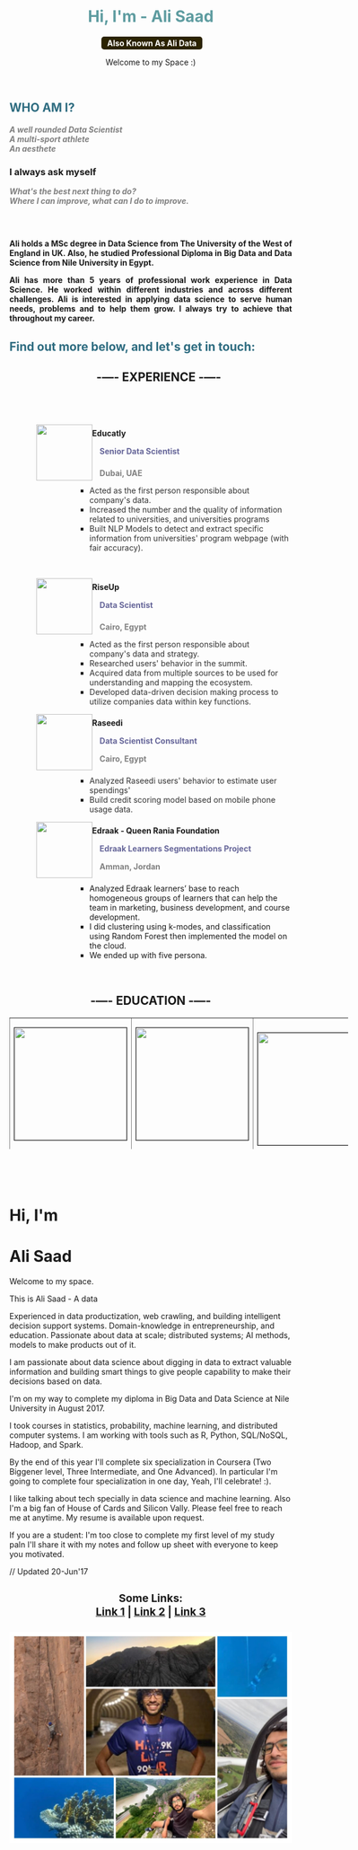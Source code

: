 <h1 style="color: #5e9ca0; text-align: center;">Hi, I'm - Ali Saad</h1>
<p style="text-align: center;">&nbsp;<span style="background-color: #2b2301; color: #fff; display: inline-block; padding: 3px 10px; font-weight: bold; border-radius: 5px;">Also Known As Ali Data</span></p>
<p style="text-align: center;">Welcome to my Space :)</p>
<p>&nbsp;</p>
<div class="s-item-title">
<div class="s-component s-text">
<div>
<h2 style="color: #2e6c80;"><strong>WHO AM I?</strong></h2>
</div>
</div>
</div>
<div class="s-item-text">
<div class="s-component s-text">
<p class="s-component-content s-font-body" style="text-align: left;"><em><span style="color: #808080;"><strong>A well rounded Data Scientist</strong></span></em><br /><em><span style="color: #808080;"><strong>A multi-sport athlete</strong></span></em><br /><em><span style="color: #808080;"><strong>An aesthete</strong></span></em></p>
<h3 class="s-component-content s-font-body"><strong>I always ask myself</strong></h3>
<p class="s-component-content s-font-body"><em><span style="color: #808080;"><strong>What's the best next thing to do?<br /></strong><strong>Where I can improve, what can I do to improve.</strong></span></em></p>
<h3 class="s-component-content s-font-body">&nbsp;</h3>
<p style="text-align: justify;"><strong>Ali holds a MSc degree in Data Science from The University of the West of England in UK. Also, he studied Professional Diploma in Big Data and Data Science from Nile University in Egypt.</strong></p>
<p style="text-align: justify;"><strong>Ali has more than 5 years of professional work experience in Data Science. He worked within different industries and across different challenges. Ali is interested in applying data science to serve human needs, problems and to help them grow. I always try to achieve that throughout my career.</strong></p>
<h2 style="color: #2e6c80;">Find out more below, and let's get in touch:</h2>
<ol>
<li style="list-style-type: none;">
<div class="s-component s-text">
<div style="text-align: center;">
<h2><strong>&nbsp;-&mdash;- EXPERIENCE </strong><strong>-&mdash;-</strong></h2>
<h2>&nbsp;</h2>
</div>
</div>
<ol style="list-style: none; font-size: 14px; line-height: 32px; font-weight: bold;">
<li style="clear: both;"><img style="float: left;" src="https://media-exp1.licdn.com/dms/image/C4D0BAQFc_7Ujn-1Xeg/company-logo_100_100/0/1615213752737?e=1643241600&amp;v=beta&amp;t=C92CTwip9J5BMl3LAbBxMWhedA-yEc4Kdc1MO3nRnJA" alt="" width="100" height="100" /> Educatly<br />&nbsp; &nbsp; <span style="color: #666699;">Senior Data Scientist</span></li>
</ol>
</li>
</ol>
<p><strong>&nbsp; &nbsp; <span style="color: #808080;">Dubai, UAE</span></strong></p>
<ul>
<li style="list-style-type: none;">
<ul>
<li style="list-style-type: none;">
<ul>
<li style="list-style-type: none;">
<ul>
<li style="list-style-type: none;">
<ul>
<li style="list-style-type: none;">
<ul>
<li><span style="color: #333333;">Acted as the first person responsible about company's data.</span></li>
<li><span style="color: #333333;">Increased the number and the quality of information related to universities, and universities programs</span></li>
<li><span style="color: #333333;">Built NLP Models to detect and extract specific information from universities' program webpage (with fair accuracy).</span></li>
</ul>
</li>
</ul>
</li>
</ul>
</li>
</ul>
</li>
</ul>
</li>
</ul>
<ol>
<li style="list-style-type: none;">
<ol style="list-style: none; font-size: 14px; line-height: 32px; font-weight: bold;">
<li style="clear: both;">&nbsp;</li>
<li style="clear: both;"><img style="float: left;" src="https://media-exp1.licdn.com/dms/image/C560BAQFXjio8QUFHjw/company-logo_100_100/0/1519890778219?e=1643241600&amp;v=beta&amp;t=-x-LERIMnA1HlHSTT3rilKSLlCSYZWutmeDKmM8vBSw" alt="" width="100" height="100" /> RiseUp<br />&nbsp; &nbsp; <span style="color: #666699;">Data Scientist</span></li>
</ol>
</li>
</ol>
<p><strong>&nbsp; &nbsp; <span style="color: #808080;">Cairo, Egypt</span></strong></p>
<ul>
<li style="list-style-type: none;">
<ul>
<li style="list-style-type: none;">
<ul>
<li style="list-style-type: none;">
<ul>
<li style="list-style-type: none;">
<ul>
<li style="list-style-type: none;">
<ul>
<li><span style="color: #333333;">Acted as the first person responsible about company's data and strategy.</span></li>
<li><span style="color: #333333;">Researched users' behavior in the summit.<br /></span></li>
<li><span style="color: #333333;">Acquired data from multiple sources to be used for understanding and mapping the ecosystem.</span></li>
<li><span style="color: #333333;">Developed data-driven decision making process to utilize companies data within key functions.</span></li>
</ul>
</li>
</ul>
</li>
</ul>
</li>
</ul>
</li>
</ul>
</li>
</ul>
<ol style="list-style: none; font-size: 14px; line-height: 32px; font-weight: bold;">
<li style="list-style-type: none;">
<ol style="list-style: none; font-size: 14px; line-height: 32px; font-weight: bold;">
<li style="clear: both;"><img style="float: left;" src="https://media-exp1.licdn.com/dms/image/C4D0BAQGM7laNJ3Oh0g/company-logo_100_100/0/1608646404275?e=1643241600&amp;v=beta&amp;t=hU3WiOhM33R_Z69x9L5o4fR6Tt60VSVQZdwtT9isRzQ" alt="" width="100" height="100" /> Raseedi<br />&nbsp; &nbsp; <span style="color: #666699;">Data Scientist Consultant</span><span style="color: #666699;"><br />&nbsp; &nbsp;<span style="color: #808080;"> Cairo, Egypt</span></span></li>
</ol>
</li>
</ol>
<ul>
<li style="list-style-type: none;">
<ul>
<li style="list-style-type: none;">
<ul>
<li style="list-style-type: none;">
<ul>
<li style="list-style-type: none;">
<ul>
<li style="list-style-type: none;">
<ul>
<li><span style="color: #666699;"><span style="color: #333333;">Analyzed Raseedi users' behavior to estimate user spendings'</span></span></li>
<li><span style="color: #666699;"><span style="color: #333333;">B</span></span><span style="color: #666699;"><span style="color: #333333;">uild credit scoring model based on mobile phone usage data.</span><br /></span></li>
</ul>
</li>
</ul>
</li>
</ul>
</li>
</ul>
</li>
</ul>
</li>
</ul>
<ol style="list-style: none; font-size: 14px; line-height: 32px; font-weight: bold;">
<li style="list-style-type: none;">
<ol style="list-style: none; font-size: 14px; line-height: 32px; font-weight: bold;">
<li style="clear: both;"><img style="float: left;" src="https://media-exp1.licdn.com/dms/image/C4D0BAQFPUuzXUAT_7A/company-logo_100_100/0/1519863517007?e=1643241600&amp;v=beta&amp;t=5k4GtifqvKO9ZDjczTg45hidYfjz3Sd0OUuZSJXmLLw" alt="" width="100" height="100" /> Edraak - Queen Rania Foundation<br /><span style="color: #666699;">&nbsp; &nbsp; Edraak Learners Segmentations Project<br /></span><span style="color: #666699;">&nbsp; &nbsp; <span style="color: #808080;">Amman, Jordan</span></span></li>
</ol>
</li>
</ol>
<ul>
<li style="list-style-type: none;">
<ul>
<li style="list-style-type: none;">
<ul>
<li style="list-style-type: none;">
<ul>
<li style="list-style-type: none;">
<ul>
<li style="list-style-type: none;">
<ul>
<li>Analyzed Edraak learners&rsquo; base to reach homogeneous groups of learners that can help the team in marketing, business development, and course development.</li>
<li>I did clustering using k-modes, and classification using Random Forest then implemented the model on the cloud.&nbsp;</li>
<li>We ended up with five persona.&nbsp;</li>
</ul>
</li>
</ul>
</li>
</ul>
</li>
</ul>
</li>
</ul>
</li>
</ul>
</div>
</div>
<p>&nbsp;</p>
<h2 style="text-align: center;"><strong>-&mdash;- EDUCATION </strong><strong>-&mdash;-</strong></h2>
<table style="height: 234px; width: 604px; border-collapse: collapse; border-style: hidden; margin-left: auto; margin-right: auto;" border="1" cellspacing="300" cellpadding="25">
<tbody>
<tr style="height: 234px;">
<td style="width: 200px; text-align: center; height: 234px;">
<p><strong><img style="border-width: 1px; border-style: solid; display: block; margin-left: auto; margin-right: auto;" src="https://upload.wikimedia.org/wikipedia/commons/thumb/7/78/Nile_University_Logo.png/220px-Nile_University_Logo.png" alt="" width="200" height="200" /></strong></p>
<p><strong>Nile University</strong></p>
<p><span style="color: #666699;">Professional Diploma in Big Data and Data Science</span></p>
<p><span style="font-weight: 400;">Professor Moustafa Ghanem scholarship</span></p>
<p>&nbsp;</p>
<p><span style="color: #808080;">One of the leading Tech univerisities in Egypt</span></p>
<p>&nbsp;</p>
</td>
<td style="width: 200px; text-align: center; height: 234px;">
<p><strong><img style="border-width: 1px; border-style: solid; display: block; margin-left: auto; margin-right: auto;" src="https://www.clapa.com/wp-content/uploads/2020/11/UWE-logo.png" alt="" width="200" height="200" /></strong></p>
<p><strong>&nbsp;University of the West of England</strong></p>
<p><span style="color: #666699;">MSc Data Science<br /><br /></span></p>
<p>&nbsp;</p>
<p>&nbsp;</p>
<p><span style="color: #808080;">&nbsp;#28 The Guardian (2020) ranking<br /></span></p>
<p>&nbsp;</p>
</td>
<td style="width: 200px; text-align: center;"><img style="border-width: 1px; border-style: solid;" src="https://iconape.com/wp-content/files/ga/371587/svg/371587.svg" alt="" width="200" height="200" />
<p><strong>Udacity</strong></p>
<p><span style="color: #666699;">Data Engineering Nanodegree</span></p>
<p><span style="color: #666699;">Data Scientist Nanodegree</span></p>
<p><span style="color: #666699;">Natural Language Processing NanodegreeX</span></p>
<p>&nbsp;</p>
<p>&nbsp;</p>
</td>
</tr>
</tbody>
</table>
<p>&nbsp;</p>
<p>&nbsp;</p>



# Hi, I'm
# Ali Saad

Welcome to my space.

This is Ali Saad - A data 

Experienced in data productization, web crawling, and building intelligent decision support systems. Domain-knowledge in entrepreneurship, and education. Passionate about data at scale; distributed systems; AI methods, models to make products out of it.

I am passionate about data science about digging in data to extract valuable information and building smart things to give people capability to make their decisions based on data.

I'm on my way to complete my diploma in Big Data and Data Science at Nile University in August 2017.	

I took courses in statistics, probability, machine learning, and distributed computer systems. I am working with tools such as R, Python, SQL/NoSQL, Hadoop, and Spark.

By the end of this year I'll complete six specialization in Coursera (Two Biggener level, Three Intermediate, and One Advanced). In particular I'm going to complete four specialization in one day, Yeah, I'll celebrate! :).

I like talking about tech specially in data science and machine learning. Also I'm a big fan of House of Cards and Silicon Vally.
Please feel free to reach me at anytime. My resume is available upon request.

If you are a student: I'm too close to complete my first level of my study paln I'll share it with my notes and follow up sheet with everyone to keep you motivated.

// Updated 20-Jun'17
<h1 style="font-size:2vw">
<p align="center">
  <b>Some Links:</b><br>
  <a href="#">Link 1</a> |
  <a href="#">Link 2</a> |
  <a href="#">Link 3</a>
  <br><br>
  <img src="https://raw.githubusercontent.com/AliSaad/alisaad.github.io/master/_includes/layout.JPG">
</p>
  </h1>
